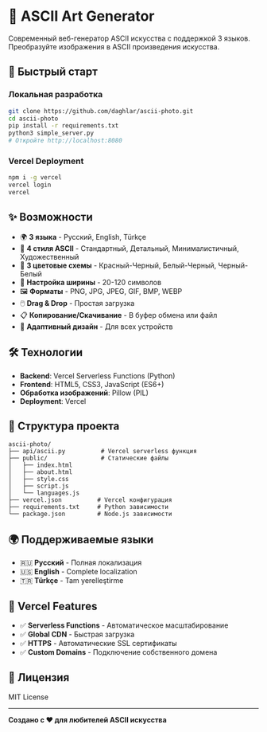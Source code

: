 # 🎨 ASCII Art Generator

Современный веб-генератор ASCII искусства с поддержкой 3 языков. Преобразуйте изображения в ASCII произведения искусства.

## 🚀 Быстрый старт

### Локальная разработка
```bash
git clone https://github.com/daghlar/ascii-photo.git
cd ascii-photo
pip install -r requirements.txt
python3 simple_server.py
# Откройте http://localhost:8080
```

### Vercel Deployment
```bash
npm i -g vercel
vercel login
vercel
```

## ✨ Возможности

- 🌍 **3 языка** - Русский, English, Türkçe
- 🎨 **4 стиля ASCII** - Стандартный, Детальный, Минималистичный, Художественный
- 🌈 **3 цветовые схемы** - Красный-Черный, Белый-Черный, Черный-Белый
- 📏 **Настройка ширины** - 20-120 символов
- 🖼️ **Форматы** - PNG, JPG, JPEG, GIF, BMP, WEBP
- 🖱️ **Drag & Drop** - Простая загрузка
- 📋 **Копирование/Скачивание** - В буфер обмена или файл
- 📱 **Адаптивный дизайн** - Для всех устройств

## 🛠️ Технологии

- **Backend**: Vercel Serverless Functions (Python)
- **Frontend**: HTML5, CSS3, JavaScript (ES6+)
- **Обработка изображений**: Pillow (PIL)
- **Deployment**: Vercel

## 📁 Структура проекта

```
ascii-photo/
├── api/ascii.py          # Vercel serverless функция
├── public/               # Статические файлы
│   ├── index.html
│   ├── about.html
│   ├── style.css
│   ├── script.js
│   └── languages.js
├── vercel.json          # Vercel конфигурация
├── requirements.txt     # Python зависимости
└── package.json         # Node.js зависимости
```

## 🌍 Поддерживаемые языки

- 🇷🇺 **Русский** - Полная локализация
- 🇺🇸 **English** - Complete localization
- 🇹🇷 **Türkçe** - Tam yerelleştirme

## 📱 Vercel Features

- ✅ **Serverless Functions** - Автоматическое масштабирование
- ✅ **Global CDN** - Быстрая загрузка
- ✅ **HTTPS** - Автоматические SSL сертификаты
- ✅ **Custom Domains** - Подключение собственного домена

## 📄 Лицензия

MIT License

---

**Создано с ❤️ для любителей ASCII искусства**